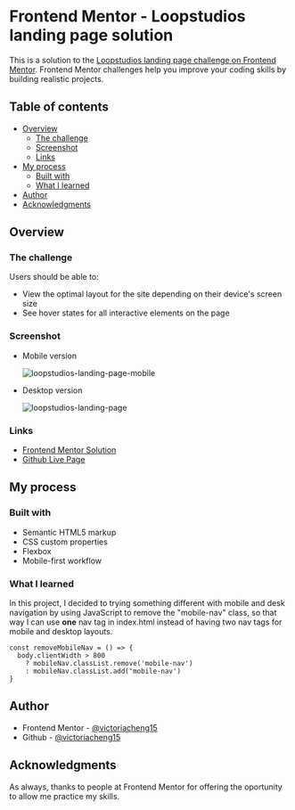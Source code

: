 # Frontend Mentor - Loopstudios landing page solution

This is a solution to the [Loopstudios landing page challenge on Frontend Mentor](https://www.frontendmentor.io/challenges/loopstudios-landing-page-N88J5Onjw). Frontend Mentor challenges help you improve your coding skills by building realistic projects.

## Table of contents

- [Overview](#overview)
  - [The challenge](#the-challenge)
  - [Screenshot](#screenshot)
  - [Links](#links)
- [My process](#my-process)
  - [Built with](#built-with)
  - [What I learned](#what-i-learned)
- [Author](#author)
- [Acknowledgments](#acknowledgments)

## Overview

### The challenge

Users should be able to:

- View the optimal layout for the site depending on their device's screen size
- See hover states for all interactive elements on the page

### Screenshot

- Mobile version

  ![loopstudios-landing-page-mobile](https://user-images.githubusercontent.com/35031228/135768872-9a7082f5-3a80-4143-92b4-a457c3d1852a.png)

- Desktop version

  ![loopstudios-landing-page](https://user-images.githubusercontent.com/35031228/135768871-324a3385-65b9-4721-bf6c-570fe8ecddad.png)

### Links

- [Frontend Mentor Solution](https://www.frontendmentor.io/solutions/mobile-first-approach-site-with-flex-jXvJcFqlp)
- [Github Live Page](https://victoriacheng15.github.io/frontend-mentor-challenges/loopstudios-landing-page/)

## My process

### Built with

- Semantic HTML5 markup
- CSS custom properties
- Flexbox
- Mobile-first workflow

### What I learned

In this project, I decided to trying something different with mobile and desk navigation by using JavaScript to remove the "mobile-nav" class, so that way I can use **one** nav tag in index.html instead of having two nav tags for mobile and desktop layouts.

```JS
const removeMobileNav = () => {
  body.clientWidth > 800
    ? mobileNav.classList.remove('mobile-nav')
    : mobileNav.classList.add('mobile-nav')
}
```

## Author

- Frontend Mentor - [@victoriacheng15](https://www.frontendmentor.io/profile/victoriacheng15)
- Github - [@victoriacheng15](https://github.com/victoriacheng15)

## Acknowledgments

As always, thanks to people at Frontend Mentor for offering the oportunity to allow me practice my skills.
